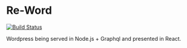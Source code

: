 # Re-Word
[![Build Status](https://travis-ci.org/meltedspork/Re-Word.svg?branch=master)](https://travis-ci.org/meltedspork/Re-Word)

Wordpress being served in Node.js + Graphql and presented in React.
